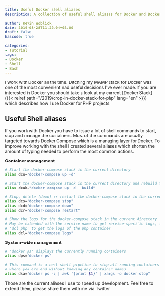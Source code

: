 ```yaml
---
title: Useful Docker shell aliases
description: A collection of useful shell aliases for Docker and Docker Compose

author: Kevin Woblick
date: 2019-08-28T11:35:04+02:00
draft: false
hascode: true

categories:
- Tutorial
tags:
- Docker
- Shell
- Bash
---
```


I work with Docker all the time. Ditching my MAMP stack for Docker was one of the most convenient nad useful decisions
I've ever made. If you are interested in Docker you should take a look at my current 
[Docker Stack]({{< relref path="/2019/drop-in-docker-stack-for-php" lang="en" >}}) which describes how I use Docker for
PHP projects.

## Useful Shell aliases

If you work with Docker you have to issue a lot of shell commands to start, stop and manage the containers. Most of the
commands are usually targeted towards Docker Compose which is a managing layer for Docker. To improve working with the
shell I created several aliases which shorten the amount of typing needed to perform the most common actions.

**Container management**

```bash
# Start the docker-compose stack in the current directory
alias dcu="docker-compose up -d"

# Start the docker-compose stack in the current directory and rebuild the images
alias dcub="docker-compose up -d --build"

# Stop, delete (down) or restart the docker-compose stack in the current directory
alias dcs="docker-compose stop"
alias dcd="docker-compose down"
alias dcr="docker-compose restart"

# Show the logs for the docker-compose stack in the current directory
# May be extended with the service name to get service-specific logs, like
# 'dcl php' to get the logs of the php container
alias dcl="docker-compose logs"
```

**System-wide management**

```bash
# 'docker ps' displays the currently running containers
alias dps="docker ps"

# This command is a neat shell pipeline to stop all running containers no matter
# where you are and without knowing any container names
alias dsa="docker ps -q | awk '{print $1}' | xargs -o docker stop"
```

Those are the current aliases I use to speed up development. Feel free to extend them, please share them with me
via Twitter.

